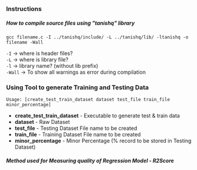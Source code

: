 ### Instructions
##### How to compile source files using "tanishq" library
```
gcc filename.c -I ../tanishq/include/ -L ../tanishq/lib/ -ltanishq -o filename -Wall
```
```-I``` -> where is header files?\
```-L``` -> where is library file?\
```-l``` -> library name? (without lib prefix)\
```-Wall``` -> To show all warnings as error during compilation
### Using Tool to generate Training and Testing Data 
```
Usage: [create_test_train_dataset dataset test_file train_file minor_percentage]
```
<ul>
  <li><b>create_test_train_dataset</b> - Executable to generate test & train data</li>
  <li><b>dataset</b> - Raw Dataset</li>
  <li><b>test_file</b> - Testing Dataset File name to be created</li>
  <li><b>train_file</b> - Training Dataset File name to be created</li>
  <li><b>minor_percentage</b> - Minor Percentage (% record to be stored in Testing Dataset)</li>
</ul>
 
##### Method used for Measuring quality of Regression Model - R2Score
